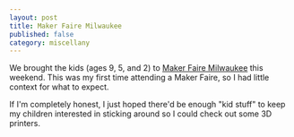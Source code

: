 ```yaml
---
layout: post
title: Maker Faire Milwaukee
published: false
category: miscellany
---
```


We brought the kids (ages 9, 5, and 2) to [Maker Faire Milwaukee](http://makerfairemilwaukee.com/) this weekend.  This was my first time attending a Maker Faire, so I had little context for what to expect. 

If I'm completely honest, I just hoped there'd be enough "kid stuff" to keep my children interested in sticking around so I could check out some 3D printers.